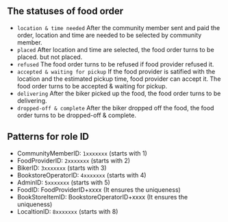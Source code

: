 ## The statuses of food order
- ```location & time needed``` After the community member sent and paid the order, location and time are needed to be selected by community member. 
- ```placed``` After location and time are selected, the food order turns to be placed. but not placed. 
- ```refused``` The food order turns to be refused if food provider refused it. 
- ```accepted & waiting for pickup``` If the food provider is satified with the location and the estimated pickup time, food provider can accept it. The food order turns to be accepted & waiting for pickup. 
- ```delivering``` After the biker picked up the food, the food order turns to be delivering. 
- ```dropped-off & complete``` After the biker dropped off the food, the food order turns to be dropped-off & complete. 

## Patterns for role ID
- CommunityMemberID: ```1xxxxxxx``` (starts with 1)
- FoodProviderID: ```2xxxxxxx``` (starts with 2)
- BikerID: ```3xxxxxxx``` (starts with 3)
- BookstoreOperatorID: ```4xxxxxxx``` (starts with 4)
- AdminID: ```5xxxxxxx``` (starts with 5)
- FoodID: FoodProviderID+xxxx (It ensures the uniqueness)
- BookStoreItemID: BookstoreOperatorID+xxxx (It ensures the uniqueness)
- LocaltionID: ```8xxxxxxx``` (starts with 8)